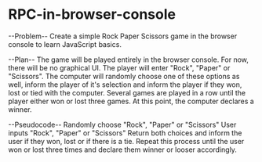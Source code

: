 # RPC-in-browser-console

--Problem--
Create a simple Rock Paper Scissors game in the browser console to learn JavaScript basics.

--Plan--
The game will be played entirely in the browser console. For now, there will be no graphical UI.
The player will enter "Rock", "Paper" or "Scissors". The computer will randomly choose one of these options as well, inform the player of it's selection and inform the player if they won, lost or tied with the computer.
Several games are played in a row until the player either won or lost three games. At this point, the computer declares a winner.

--Pseudocode--
Randomly choose "Rock", "Paper" or "Scissors"
User inputs "Rock", "Paper" or "Scissors"
Return both choices and inform the user if they won, lost or if there is a tie.
Repeat this process until the user won or lost three times and declare them winner or looser accordingly.
